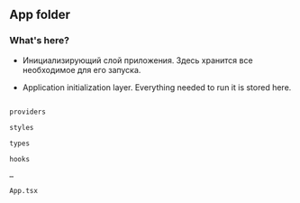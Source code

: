 ## App folder


### What's here?

- Инициализирующий слой приложения. Здесь хранится все необходимое для его запуска.

- Application initialization layer. Everything needed to run it is stored here.

```

providers

styles

types

hooks

…

App.tsx

```
